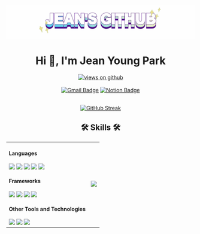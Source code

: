 <div align="center">

<img src="./imgs/logo.gif" alt="logo">
<h1 align="center">Hi 👋, I'm Jean Young Park</h1>
<a href="https://github.com/JeanYoungPark" target="_blank">
    <img src="https://komarev.com/ghpvc/?username=JeanYoungPark&amp;label=Views&amp;color=brightgreen&amp;style=flat-square" alt="views on github">
  </a>
  <br /><br />
<a href="mailto:jean.young.park.96@gmail.com"><img src="https://img.shields.io/badge/-Gmail-c14438?style=flat-square&amp;logo=Gmail&amp;logoColor=white&amp;link=mailto:jean.young.park.96@gmail.com" alt="Gmail Badge"></a>
<a href="https://thread-gorgonzola-1b0.notion.site/cfa3b92e9adf4ba7b125f7c08a9225ef?pvs=74"><img src="https://img.shields.io/badge/-Notion-000000?style=flat-square&amp;logo=Notion&amp;logoColor=white&amp;link=[mailto:jean.young.park.96@gmail.com](ttps://thread-gorgonzola-1b0.notion.site/cfa3b92e9adf4ba7b125f7c08a9225ef?pvs=74)" alt="Notion Badge"></a>
  <br /><br />

[![GitHub Streak](https://streak-stats.demolab.com?user=JeanYoungPark&border_radius=3&short_numbers=true&date_format=%5BY.%5Dn.j&mode=weekly)](https://git.io/streak-stats)

</div>

<div align="center">
<h2 id="skills">🛠 Skills 🛠</h1>

<table>
<tbody>
<td>

<h4>Languages</h4>
<a href="https://developer.mozilla.org/ko/docs/Web/HTML" target="_blank"><img src="https://img.shields.io/badge/HTML5-grey?style=for-the-badge&logo=html5"/></a>
<a href="https://developer.mozilla.org/ko/docs/Web/CSS" target="_blank"><img src="https://img.shields.io/badge/css-grey?style=for-the-badge&logo=css"/></a>
<a href="https://developer.mozilla.org/ko/docs/Web/JavaScript" target="_blank"><img src="https://img.shields.io/badge/javascript-grey?style=for-the-badge&logo=javascript"/></a>
<a href="https://www.typescriptlang.org/" target="_blank"><img src="https://img.shields.io/badge/typescript-grey?style=for-the-badge&logo=typescript"/></a>
<a href="https://www.php.net/" target="_blank"><img src="https://img.shields.io/badge/php-grey?style=for-the-badge&logo=php"/></a>

<h4>Frameworks</h4>
<a href="https://ko.react.dev/" target="_blank"><img src="https://img.shields.io/badge/React-grey?style=for-the-badge&logo=react"/></a>
<a href="https://nextjs.org/" target="_blank"><img src="https://img.shields.io/badge/next-grey?style=for-the-badge&logo=nextdotjs"/></a>
<a href="https://expressjs.com/ko/" target="_blank"><img src="https://img.shields.io/badge/express-grey?style=for-the-badge&logo=express"/></a>
<a href="https://laravel.kr/" target="_blank"><img src="https://img.shields.io/badge/laravel-grey?style=for-the-badge&logo=laravel"/></a>

<h4>Other Tools and Technologies</h4>
<a href="https://nodejs.org/ko" target="_blank"><img src="https://img.shields.io/badge/nodejs-grey?style=for-the-badge&logo=nodedotjs"/></a>
<a href="https://tailwindcss.com/" target="_blank"><img src="https://img.shields.io/badge/tailwindcss-grey?style=for-the-badge&logo=tailwindcss"/></a>
<a href="https://sass-lang.com/documentation/at-rules/control/for/t" target="_blank"><img src="https://img.shields.io/badge/scss-grey?style=for-the-badge&logo=sass"/></a>

</td>

<td>

<img width="100%" style="max-width: 400px;" src="https://github-readme-stats.vercel.app/api/top-langs/?username=JeanYoungPark&amp;exclude_repo=Portfolio,HomePal&amp;langs_count=7&amp;layout=compact&amp;bg_color=transparent">

</td>
</tbody>
</table>

</div>

<!-- <div align="center">
<h2>💻 What I currently do 💻</h2>
<pre align="left" style="width:fit-content">
🏦 리틀팍스에서 근무중
📝 next js 공부중
📚 타입스크립트 도서, HTTP 도서 정독중
🚩 nextjs 기반 모바일 청첩장 프로젝트 진행중
</pre>
</div> -->

<!-- ![JeanYoung's GitHub stats](https://github-readme-stats.vercel.app/api?username=JeanYoungPark&show_icons=true&theme=default) -->
